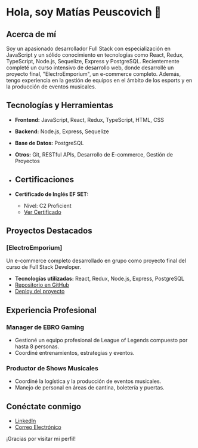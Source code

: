 # Hola, soy Matías Peuscovich 👋

## Acerca de mí
Soy un apasionado desarrollador Full Stack con especialización en JavaScript y un sólido conocimiento en tecnologías como React, Redux, TypeScript, Node.js, Sequelize, Express y PostgreSQL. Recientemente completé un curso intensivo de desarrollo web, donde desarrollé un proyecto final, "ElectroEmporium", un e-commerce completo. Además, tengo experiencia en la gestión de equipos en el ámbito de los esports y en la producción de eventos musicales.

## Tecnologías y Herramientas
- **Frontend:** JavaScript, React, Redux, TypeScript, HTML, CSS
- **Backend:** Node.js, Express, Sequelize
- **Base de Datos:** PostgreSQL
- **Otros:** Git, RESTful APIs, Desarrollo de E-commerce, Gestión de Proyectos

- ## Certificaciones
- **Certificado de Inglés EF SET:**
  - Nivel: C2 Proficient
  - [Ver Certificado](https://cert.efset.org/85yGcq)

## Proyectos Destacados
### [ElectroEmporium]
Un e-commerce completo desarrollado en grupo como proyecto final del curso de Full Stack Developer.
- **Tecnologías utilizadas:** React, Redux, Node.js, Express, PostgreSQL
- [Repositorio en GitHub](https://github.com/Gonzadeveloper/PF)
- [Deploy del proyecto](https://frontelectroemporium.vercel.app/)

## Experiencia Profesional
### Manager de EBRO Gaming
- Gestioné un equipo profesional de League of Legends compuesto por hasta 8 personas.
- Coordiné entrenamientos, estrategias y eventos.

### Productor de Shows Musicales
- Coordiné la logística y la producción de eventos musicales.
- Manejo de personal en áreas de cantina, boletería y puertas.

## Conéctate conmigo
- [LinkedIn](https://www.linkedin.com/in/matias-peuscovich-444271134/)
- [Correo Electrónico](matiaspeuscovich@gmail.com)

¡Gracias por visitar mi perfil!

